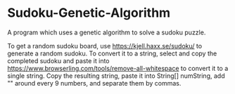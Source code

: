 # Sudoku-Genetic-Algorithm
A program which uses a genetic algorithm to solve a sudoku puzzle.

To get a random sudoku board, use https://kjell.haxx.se/sudoku/ to generate a random sudoku. To convert it to a string, select and copy the completed sudoku and paste it into https://www.browserling.com/tools/remove-all-whitespace to convert it to a single string. Copy the resulting string, paste it into String[] numString, add "" around every 9 numbers, and separate them by commas.
